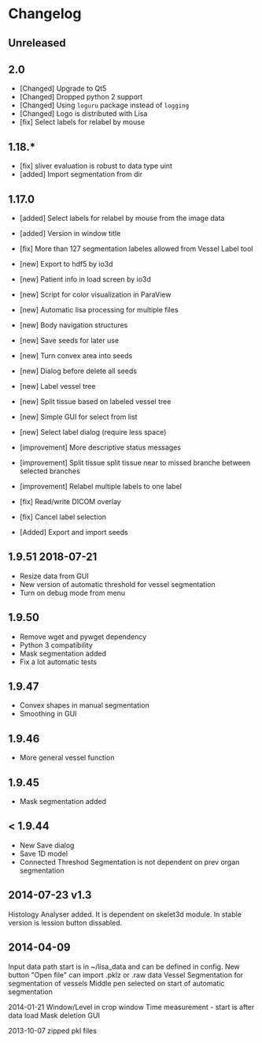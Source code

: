 # Changelog 

## Unreleased 

## 2.0

* [Changed] Upgrade to Qt5
* [Changed] Dropped python 2 support
* [Changed] Using `loguru` package instead of `logging`
* [Changed] Logo is distributed with Lisa
* [fix] Select labels for relabel by mouse

## 1.18.*

* [fix] sliver evaluation is robust to data type uint
* [added] Import segmentation from dir 


## 1.17.0

* [added] Select labels for relabel by mouse from the image data
* [added] Version in window title

* [fix] More than 127 segmentation labeles allowed from Vessel Label tool
* [new] Export to hdf5 by io3d
* [new] Patient info in load screen by io3d
* [new] Script for color visualization in ParaView
* [new] Automatic lisa processing for multiple files
* [new] Body navigation structures

* [new] Save seeds for later use
* [new] Turn convex area into seeds
* [new] Dialog before delete all seeds 
* [new] Label vessel tree
* [new] Split tissue based on labeled vessel tree
* [new] Simple GUI for select from list
* [new] Select label dialog (require less space)
* [improvement] More descriptive status messages
* [improvement] Split tissue split tissue near to missed branche between selected branches
* [improvement] Relabel multiple labels to one label
* [fix] Read/write DICOM overlay
* [fix] Cancel label selection
* [Added] Export and import seeds

## 1.9.51 2018-07-21

* Resize data from GUI
* New version of automatic threshold for vessel segmentation
* Turn on debug mode from menu

## 1.9.50

* Remove wget and pywget dependency
* Python 3 compatibility
* Mask segmentation added
* Fix a lot automatic tests


## 1.9.47

* Convex shapes in manual segmentation
* Smoothing in GUI

## 1.9.46

* More general vessel function

## 1.9.45

* Mask segmentation added

## < 1.9.44

* New Save dialog
* Save 1D model
* Connected Threshod Segmentation is not dependent on prev organ segmentation



## 2014-07-23 v1.3
Histology Analyser added. It is dependent on skelet3d module.
In stable version is lession button dissabled.

## 2014-04-09
Input data path start is in ~/lisa_data and can be defined in config.
New button "Open file" can import .pklz or .raw data
Vessel Segmentation for segmentation of vessels
Middle pen selected on start of automatic segmentation



2014-01-21
Window/Level in crop window
Time measurement - start is after data load
Mask deletion
GUI


2013-10-07 zipped pkl files

